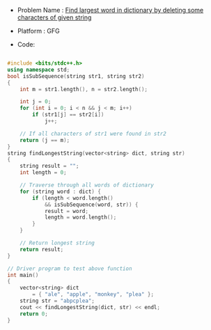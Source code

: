 - Problem Name : [Find largest word in dictionary by deleting some characters of given string](https://www.geeksforgeeks.org/find-largest-word-dictionary-deleting-characters-given-string/)
- Platform : GFG

- Code:
```cpp

#include <bits/stdc++.h>
using namespace std;
bool isSubSequence(string str1, string str2)
{
	int m = str1.length(), n = str2.length();

	int j = 0; 
	for (int i = 0; i < n && j < m; i++)
		if (str1[j] == str2[i])
			j++;

	// If all characters of str1 were found in str2
	return (j == m);
}
string findLongestString(vector<string> dict, string str)
{
	string result = "";
	int length = 0;

	// Traverse through all words of dictionary
	for (string word : dict) {
		if (length < word.length()
			&& isSubSequence(word, str)) {
			result = word;
			length = word.length();
		}
	}

	// Return longest string
	return result;
}

// Driver program to test above function
int main()
{
	vector<string> dict
		= { "ale", "apple", "monkey", "plea" };
	string str = "abpcplea";
	cout << findLongestString(dict, str) << endl;
	return 0;
}

```
